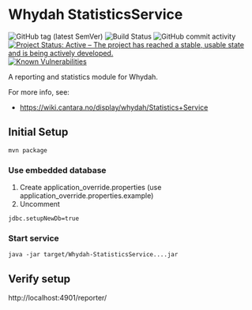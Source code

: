 Whydah StatisticsService 
========================


![GitHub tag (latest SemVer)](https://img.shields.io/github/v/tag/Cantara/Whydah-StatisticsService) ![Build Status](https://jenkins.cantara.no/buildStatus/icon?job=Whydah-StatisticsService) ![GitHub commit activity](https://img.shields.io/github/commit-activity/y/Cantara/Whydah-StatisticsService) [![Project Status: Active – The project has reached a stable, usable state and is being actively developed.](http://www.repostatus.org/badges/latest/active.svg)](http://www.repostatus.org/#active)   [![Known Vulnerabilities](https://snyk.io/test/github/Cantara/Whydah-StatisticsService/badge.svg)](https://snyk.io/test/github/Cantara/Whydah-StatisticsService)

A reporting and statistics module for Whydah.


For more info, see:
 * https://wiki.cantara.no/display/whydah/Statistics+Service
 
 ## Initial Setup
 
 ```
 mvn package
 ```
 ### Use embedded database
 
 1. Create application_override.properties (use application_override.properties.example)
 2. Uncomment 
  ```
  jdbc.setupNewDb=true
   ```
 
### Start service

```
java -jar target/Whydah-StatisticsService....jar
```

## Verify setup

http://localhost:4901/reporter/
